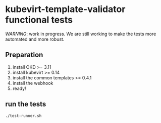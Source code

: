 # kubevirt-template-validator functional tests

*WARNING*: work in progress. We are still working to make the tests more automated and more robust.

## Preparation
1. install OKD >= 3.11
2. install kubevirt >= 0.14
4. install the common templates >= 0.4.1
3. install the webhook
5. ready!

## run the tests
```bash
./test-runner.sh
```
